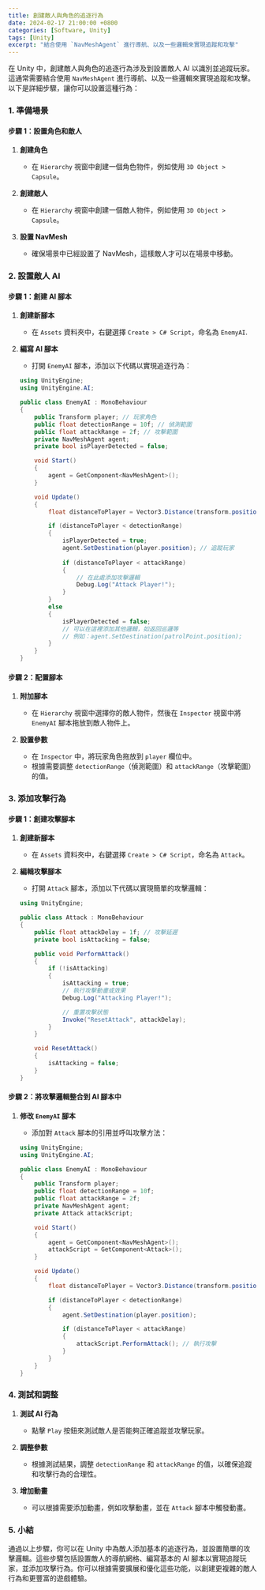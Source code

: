 ```yaml
---
title: 創建敵人與角色的追逐行為
date: 2024-02-17 21:00:00 +0800
categories: [Software, Unity]
tags: [Unity] 
excerpt: "結合使用 `NavMeshAgent` 進行導航、以及一些邏輯來實現追蹤和攻擊"
---
```


在 Unity 中，創建敵人與角色的追逐行為涉及到設置敵人 AI 以識別並追蹤玩家。這通常需要結合使用 `NavMeshAgent` 進行導航、以及一些邏輯來實現追蹤和攻擊。以下是詳細步驟，讓你可以設置這種行為：

### **1. 準備場景**

#### **步驟 1：設置角色和敵人**

1. **創建角色**
   - 在 `Hierarchy` 視窗中創建一個角色物件，例如使用 `3D Object > Capsule`。

2. **創建敵人**
   - 在 `Hierarchy` 視窗中創建一個敵人物件，例如使用 `3D Object > Capsule`。

3. **設置 NavMesh**
   - 確保場景中已經設置了 NavMesh，這樣敵人才可以在場景中移動。

### **2. 設置敵人 AI**

#### **步驟 1：創建 AI 腳本**

1. **創建新腳本**
   - 在 `Assets` 資料夾中，右鍵選擇 `Create > C# Script`，命名為 `EnemyAI`.

2. **編寫 AI 腳本**
   - 打開 `EnemyAI` 腳本，添加以下代碼以實現追逐行為：

   ```csharp
   using UnityEngine;
   using UnityEngine.AI;

   public class EnemyAI : MonoBehaviour
   {
       public Transform player; // 玩家角色
       public float detectionRange = 10f; // 偵測範圍
       public float attackRange = 2f; // 攻擊範圍
       private NavMeshAgent agent;
       private bool isPlayerDetected = false;

       void Start()
       {
           agent = GetComponent<NavMeshAgent>();
       }

       void Update()
       {
           float distanceToPlayer = Vector3.Distance(transform.position, player.position);

           if (distanceToPlayer < detectionRange)
           {
               isPlayerDetected = true;
               agent.SetDestination(player.position); // 追蹤玩家
               
               if (distanceToPlayer < attackRange)
               {
                   // 在此處添加攻擊邏輯
                   Debug.Log("Attack Player!");
               }
           }
           else
           {
               isPlayerDetected = false;
               // 可以在這裡添加其他邏輯，如返回巡邏等
               // 例如：agent.SetDestination(patrolPoint.position);
           }
       }
   }
   ```

#### **步驟 2：配置腳本**

1. **附加腳本**
   - 在 `Hierarchy` 視窗中選擇你的敵人物件，然後在 `Inspector` 視窗中將 `EnemyAI` 腳本拖放到敵人物件上。

2. **設置參數**
   - 在 `Inspector` 中，將玩家角色拖放到 `player` 欄位中。
   - 根據需要調整 `detectionRange`（偵測範圍）和 `attackRange`（攻擊範圍）的值。

### **3. 添加攻擊行為**

#### **步驟 1：創建攻擊腳本**

1. **創建新腳本**
   - 在 `Assets` 資料夾中，右鍵選擇 `Create > C# Script`，命名為 `Attack`。

2. **編輯攻擊腳本**
   - 打開 `Attack` 腳本，添加以下代碼以實現簡單的攻擊邏輯：

   ```csharp
   using UnityEngine;

   public class Attack : MonoBehaviour
   {
       public float attackDelay = 1f; // 攻擊延遲
       private bool isAttacking = false;

       public void PerformAttack()
       {
           if (!isAttacking)
           {
               isAttacking = true;
               // 執行攻擊動畫或效果
               Debug.Log("Attacking Player!");

               // 重置攻擊狀態
               Invoke("ResetAttack", attackDelay);
           }
       }

       void ResetAttack()
       {
           isAttacking = false;
       }
   }
   ```

#### **步驟 2：將攻擊邏輯整合到 AI 腳本中**

1. **修改 `EnemyAI` 腳本**
   - 添加對 `Attack` 腳本的引用並呼叫攻擊方法：

   ```csharp
   using UnityEngine;
   using UnityEngine.AI;

   public class EnemyAI : MonoBehaviour
   {
       public Transform player;
       public float detectionRange = 10f;
       public float attackRange = 2f;
       private NavMeshAgent agent;
       private Attack attackScript;

       void Start()
       {
           agent = GetComponent<NavMeshAgent>();
           attackScript = GetComponent<Attack>();
       }

       void Update()
       {
           float distanceToPlayer = Vector3.Distance(transform.position, player.position);

           if (distanceToPlayer < detectionRange)
           {
               agent.SetDestination(player.position);

               if (distanceToPlayer < attackRange)
               {
                   attackScript.PerformAttack(); // 執行攻擊
               }
           }
       }
   }
   ```

### **4. 測試和調整**

1. **測試 AI 行為**
   - 點擊 `Play` 按鈕來測試敵人是否能夠正確追蹤並攻擊玩家。

2. **調整參數**
   - 根據測試結果，調整 `detectionRange` 和 `attackRange` 的值，以確保追蹤和攻擊行為的合理性。

3. **增加動畫**
   - 可以根據需要添加動畫，例如攻擊動畫，並在 `Attack` 腳本中觸發動畫。

### **5. 小結**

通過以上步驟，你可以在 Unity 中為敵人添加基本的追逐行為，並設置簡單的攻擊邏輯。這些步驟包括設置敵人的導航網格、編寫基本的 AI 腳本以實現追蹤玩家，並添加攻擊行為。你可以根據需要擴展和優化這些功能，以創建更複雜的敵人行為和更豐富的遊戲體驗。

